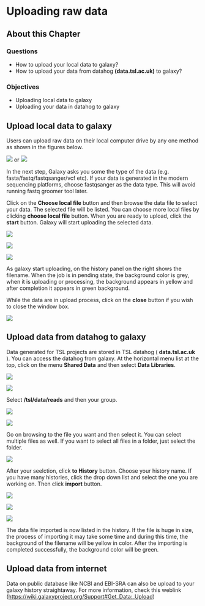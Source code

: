 # Uploading raw data

## About this Chapter

### Questions

  * How to upload your local data to galaxy?
  * How to upload your data from datahog __(data.tsl.ac.uk)__ to galaxy?
  
### Objectives

  * Uploading local data to galaxy
  * Uploading your data in datahog to galaxy


## Upload local data to galaxy

Users can upload raw data on their local computer drive by any one method as shown in the figures below.

![](images/upload_data_1.png) or ![](images/upload_data_2.png)

In the next step, Galaxy asks you some the type of the data (e.g. fasta/fastq/fastqsanger/vcf etc). If your data is generated in the modern sequencing platforms, choose fastqsanger as the data type. This will avoid running fastq groomer tool later.

Click on the __Choose local file__ button and then browse the data file to select your data. The selected file will be listed. You can choose more local files by clicking __choose local file__ button. When you are ready to upload, click the __start__ button. Galaxy will start uploading the selected data. 

![](images/choose_datatype_to_upload.png)

![](images/choose_local_data_to_browse.png)

![](images/choose_start_to_upload.png)

As galaxy start uploading, on the history panel on the right shows the filename. When the job is in pending state, the background color is grey, when it is uploading or processing, the background appears in yellow and after completion it appears in green background.

While the data are in upload process, click on the __close__ button if you wish to close the window box.

![](images/upload_complete_close.png)



## Upload data from datahog to galaxy

Data generated for TSL projects are stored in TSL datahog ( __data.tsl.ac.uk__ ). You can access the datahog from galaxy. At the horizontal menu list at the top, click on the menu __Shared Data__ and then select __Data Libraries__.

![](images/select_shared_data.png)

![](images/select_data_libraries.png)

Select __/tsl/data/reads__ and then your group.

![](images/select_tsl_data_reads.png)

![](images/select_group.png)

Go on browsing to the file you want and then select it. You can select multiple files as well. If you want to select all files in a folder, just select the folder.

![](images/path_to_files.png)

After your seelction, click __to History__ button. Choose your history name. If you have many histories, click the drop down list and select the one you are working on. Then click __import__ button.

![](images/select_file_then_to_history.png)

![](images/select_history_and_import.png)

![](images/back_to_history_after_import.png)

The data file imported is now listed in the history. If the file is huge in size, the process of importing it may take some time and during this time, the background of the filename will be yellow in color. After the importing is completed successfully, the background color will be green.


## Upload data from internet

Data on public database like NCBI and EBI-SRA can also be upload to your galaxy history straightaway. For more information, check this weblink (https://wiki.galaxyproject.org/Support#Get_Data:_Upload)